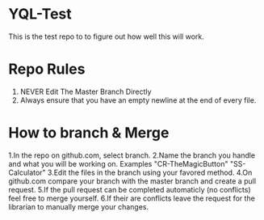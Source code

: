 YQL-Test
========
This is the test repo to to figure out how well this will work.

Repo Rules
====
1. NEVER Edit The Master Branch Directly
2. Always ensure that you have an empty newline at the end of every file.

How to branch & Merge
====
1.In the repo on github.com, select branch.
2.Name the branch you handle and what you will be working on. 
Examples "CR-TheMagicButton" "SS-Calculator"
3.Edit the files in the branch using your favored method.
4.On github.com compare your branch with the master branch and create a pull request.
5.If the pull request can be completed automaticly (no conflicts) feel free to merge yourself.
6.If their are conflicts leave the request for the librarian to manually merge your changes.
